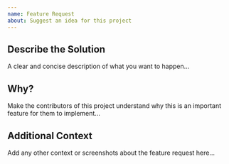 ```yaml
---
name: Feature Request
about: Suggest an idea for this project
---
```


## Describe the Solution

A clear and concise description of what you want to happen...

## Why?

Make the contributors of this project understand why this is an important
feature for them to implement...

## Additional Context

Add any other context or screenshots about the feature request here...
